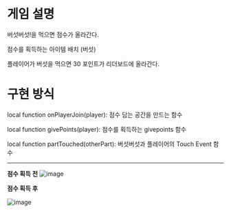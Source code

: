 # 게임 설명

버섯버섯!을 먹으면 점수가 올라간다.

점수를 획득하는 아이템 배치 (버섯)

플레이어가 버섯을 먹으면 30 포인트가 리더보드에 올라간다. 

# 구현 방식

local function onPlayerJoin(player): 점수 담는 공간을 만드는 함수

local function givePoints(player): 점수를 획득하는 givepoints 함수

local function partTouched(otherPart): 버섯버섯과 플레이어의 Touch Event 함수

--- 

**점수 획득 전**
![image](https://user-images.githubusercontent.com/107115658/173830183-7a7f566a-0ebe-4289-8736-eacc469da3ca.png)

**점수 획득 후**

![image](https://user-images.githubusercontent.com/107115658/173830305-fcec752d-edfb-46bd-a3c0-583c0d63000d.png)
